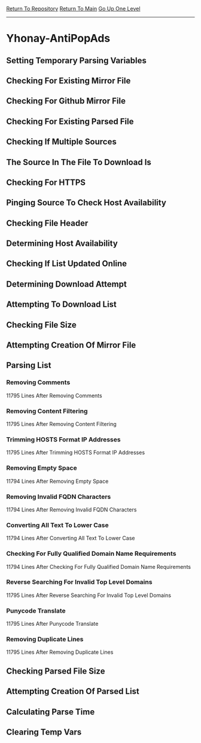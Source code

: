 [Return To Repository](https://github.com/deathbybandaid/piholeparser/)
[Return To Main](https://github.com/deathbybandaid/piholeparser/blob/master/RecentRunLogs/Mainlog.md)
[Go Up One Level](https://github.com/deathbybandaid/piholeparser/blob/master/RecentRunLogs/TopLevelScripts/30-Processing-External-Blacklists.md)
____________________________________
# Yhonay-AntiPopAds
## Setting Temporary Parsing Variables
## Checking For Existing Mirror File
## Checking For Github Mirror File
## Checking For Existing Parsed File
## Checking If Multiple Sources
## The Source In The File To Download Is
## Checking For HTTPS
## Pinging Source To Check Host Availability
## Checking File Header
## Determining Host Availability
## Checking If List Updated Online
## Determining Download Attempt
## Attempting To Download List
## Checking File Size
## Attempting Creation Of Mirror File
## Parsing List
### Removing Comments
11795 Lines After Removing Comments
### Removing Content Filtering
11795 Lines After Removing Content Filtering
### Trimming HOSTS Format IP Addresses
11795 Lines After Trimming HOSTS Format IP Addresses
### Removing Empty Space
11794 Lines After Removing Empty Space
### Removing Invalid FQDN Characters
11794 Lines After Removing Invalid FQDN Characters
### Converting All Text To Lower Case
11794 Lines After Converting All Text To Lower Case
### Checking For Fully Qualified Domain Name Requirements
11794 Lines After Checking For Fully Qualified Domain Name Requirements
### Reverse Searching For Invalid Top Level Domains
11795 Lines After Reverse Searching For Invalid Top Level Domains
### Punycode Translate
11795 Lines After Punycode Translate
### Removing Duplicate Lines
11795 Lines After Removing Duplicate Lines
## Checking Parsed File Size
## Attempting Creation Of Parsed List
## Calculating Parse Time
## Clearing Temp Vars
